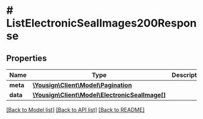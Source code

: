 # # ListElectronicSealImages200Response

## Properties

Name | Type | Description | Notes
------------ | ------------- | ------------- | -------------
**meta** | [**\Yousign\Client\Model\Pagination**](Pagination.md) |  | [optional]
**data** | [**\Yousign\Client\Model\ElectronicSealImage[]**](ElectronicSealImage.md) |  | [optional]

[[Back to Model list]](../../README.md#models) [[Back to API list]](../../README.md#endpoints) [[Back to README]](../../README.md)
